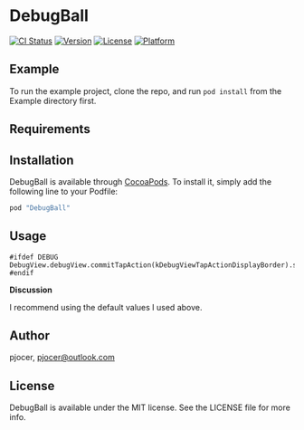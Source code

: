 # DebugBall

[![CI Status](http://img.shields.io/travis/pjocer/DebugBall.svg?style=flat)](https://travis-ci.org/pjocer/DebugBall)
[![Version](https://img.shields.io/cocoapods/v/DebugBall.svg?style=flat)](http://cocoapods.org/pods/DebugBall)
[![License](https://img.shields.io/cocoapods/l/DebugBall.svg?style=flat)](http://cocoapods.org/pods/DebugBall)
[![Platform](https://img.shields.io/cocoapods/p/DebugBall.svg?style=flat)](http://cocoapods.org/pods/DebugBall)

## Example

To run the example project, clone the repo, and run `pod install` from the Example directory first.

## Requirements

## Installation

DebugBall is available through [CocoaPods](http://cocoapods.org). To install
it, simply add the following line to your Podfile:

```ruby
pod "DebugBall"
```

## Usage

```objc
#ifdef DEBUG
DebugView.debugView.commitTapAction(kDebugViewTapActionDisplayBorder).show();
#endif
```

**Discussion**

I recommend using the default values I used above.

## Author

pjocer, pjocer@outlook.com

## License

DebugBall is available under the MIT license. See the LICENSE file for more info.

